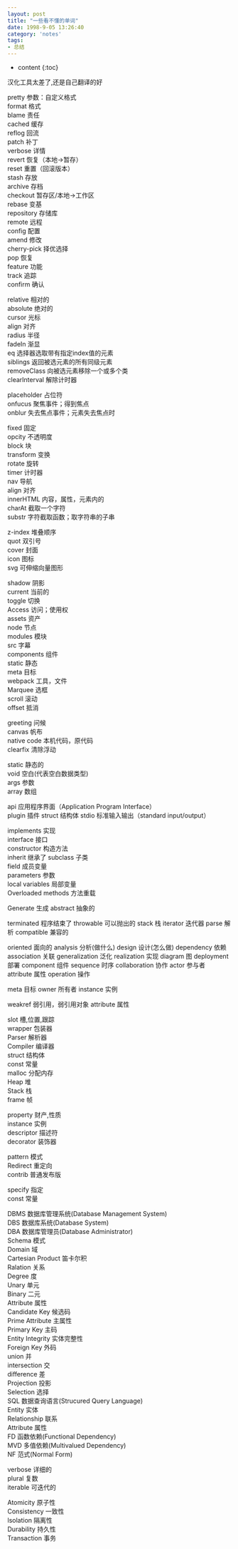 ```yaml
---
layout: post
title: "一些看不懂的单词"
date: 1998-9-05 13:26:40
category: 'notes'
tags:
- 总结
---
```

* content
{:toc}

汉化工具太差了,还是自己翻译的好

















pretty 参数：自定义格式  
format 格式  
blame 责任  
cached 缓存  
reflog 回流  
patch 补丁  
verbose 详情  
revert 恢复（本地->暂存）  
reset 重置（回滚版本）  
stash 存放  
archive 存档  
checkout 暂存区/本地->工作区  
rebase 变基  
repository 存储库  
remote 远程  
config 配置  
amend 修改  
cherry-pick 择优选择  
pop 恢复  
feature 功能  
track 追踪  
confirm 确认  

relative 相对的  
absolute 绝对的  
cursor 光标  
align 对齐  
radius 半径  
fadeIn 渐显  
eq 选择器选取带有指定index值的元素  
siblings 返回被选元素的所有同级元素  
removeClass 向被选元素移除一个或多个类  
clearInterval 解除计时器  

placeholder 占位符  
onfucus 聚焦事件；得到焦点  
onblur 失去焦点事件；元素失去焦点时  

fixed 固定  
opcity 不透明度  
block 块  
transform 变换  
rotate 旋转  
timer 计时器  
nav 导航  
align 对齐  
innerHTML 内容，属性，元素内的  
charAt 截取一个字符  
substr 字符截取函数；取字符串的子串  

z-index 堆叠顺序  
quot 双引号  
cover 封面  
icon 图标  
svg 可伸缩向量图形  

shadow 阴影  
current 当前的  
toggle 切换  
Access 访问；使用权  
assets 资产  
node 节点  
modules 模块  
src 字幕  
components 组件  
static 静态  
meta 目标  
webpack 工具，文件  
Marquee 选框  
scroll 滚动  
offset 抵消  

greeting 问候  
canvas 帆布  
native code 本机代码，原代码  
clearfix 清除浮动  

static 静态的  
void 空白(代表空白数据类型)  
args 参数  
array 数组  

api 应用程序界面（Application Program Interface）  
plugin 插件
struct 结构体
stdio 标准输入输出（standard input/output） 

implements 实现  
interface 接口  
constructor 构造方法  
inherit 继承了 
subclass 子类  
field 成员变量  
parameters 参数  
local variables 局部变量  
Overloaded methods 方法重载

Generate 生成
abstract 抽象的

terminated 程序结束了
throwable 可以抛出的
stack 栈
iterator 迭代器
parse 解析
compatible 兼容的

oriented 面向的
analysis 分析(做什么)
design 设计(怎么做)
dependency 依赖
association 关联
generalization 泛化
realization 实现
diagram 图
deployment 部署
component 组件
sequence 时序
collaboration 协作
actor 参与者
attribute 属性
operation 操作

meta 目标
owner 所有者
instance 实例

weakref 弱引用，弱引用对象
attribute 属性

slot 槽,位置,跟踪  
wrapper 包装器  
Parser 解析器  
Compiler 编译器  
struct 结构体  
const 常量  
malloc 分配内存  
Heap 堆  
Stack 栈  
frame 帧

property 财产,性质  
instance 实例  
descriptor 描述符  
decorator 装饰器

pattern 模式  
Redirect 重定向  
contrib 普通发布版

specify 指定  
const 常量  

DBMS 数据库管理系统(Database Management System)  
DBS 数据库系统(Database System)  
DBA 数据库管理员(Database Administrator)  
Schema 模式  
Domain 域  
Cartesian Product 笛卡尔积  
Ralation 关系  
Degree 度  
Unary 单元  
Binary 二元  
Attribute 属性  
Candidate Key 候选码  
Prime Attribute 主属性  
Primary Key 主码  
Entity Integrity 实体完整性  
Foreign Key 外码  
union 并  
intersection 交  
difference 差  
Projection 投影  
Selection 选择  
SQL 数据查询语言(Strucured Query Language)  
Entity 实体  
Relationship 联系  
Attribute 属性  
FD 函数依赖(Functional Dependency)  
MVD 多值依赖(Multivalued Dependency)  
NF 范式(Normal Form)  

verbose 详细的  
plural 复数  
iterable 可迭代的

Atomicity 原子性  
Consistency 一致性  
lsolation 隔离性  
Durability 持久性  
Transaction 事务  



